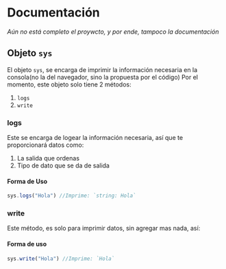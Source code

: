 # Documentación
*Aún no está completo el proywcto, y por ende, tampoco la documentación*
## Objeto `sys`
El objeto `sys`, se encarga de imprimir la información necesaria en la consola(no la del navegador, sino la propuesta por el código)
Por el momento, este objeto solo tiene 2 métodos:
1. `logs`
2. `write`

### logs
Este se encarga de logear la información necesaria, así que te proporcionará datos como: 
1. La salida que ordenas
2. Tipo de dato que se da de salida

#### Forma de Uso
```js
sys.logs("Hola") //Imprime: `string: Hola`
```

### write
Este método, es solo para imprimir datos, sin agregar mas nada, así:

#### Forma de uso
```js
sys.write("Hola") //Imprime: `Hola`
```